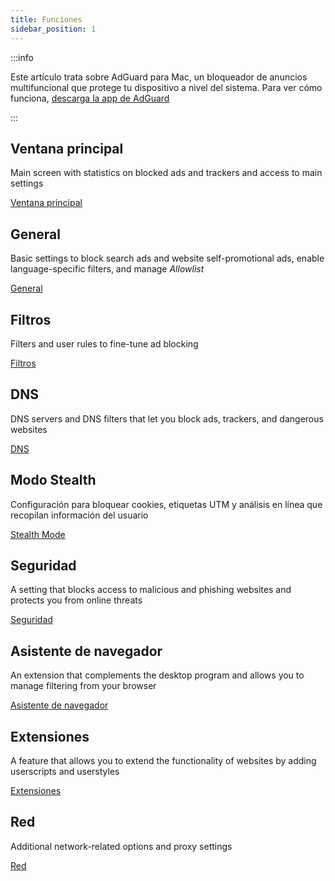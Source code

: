```yaml
---
title: Funciones
sidebar_position: 1
---
```


:::info

Este artículo trata sobre AdGuard para Mac, un bloqueador de anuncios multifuncional que protege tu dispositivo a nivel del sistema. Para ver cómo funciona, [descarga la app de AdGuard](https://agrd.io/download-kb-adblock)

:::

## Ventana principal

Main screen with statistics on blocked ads and trackers and access to main settings

[Ventana principal](/adguard-for-mac/features/main.md)

## General

Basic settings to block search ads and website self-promotional ads, enable language-specific filters, and manage _Allowlist_

[General](/adguard-for-mac/features/general.md)

## Filtros

Filters and user rules to fine-tune ad blocking

[Filtros](/adguard-for-mac/features/filters.md)

## DNS

DNS servers and DNS filters that let you block ads, trackers, and dangerous websites

[DNS](/adguard-for-mac/features/dns.md)

## Modo Stealth

Configuración para bloquear cookies, etiquetas UTM y análisis en línea que recopilan información del usuario

[Stealth Mode](/adguard-for-mac/features/stealth.md)

## Seguridad

A setting that blocks access to malicious and phishing websites and protects you from online threats

[Seguridad](/adguard-for-mac/features/security.md)

## Asistente de navegador

An extension that complements the desktop program and allows you to manage filtering from your browser

[Asistente de navegador](/adguard-for-mac/features/browser-assistant.md)

## Extensiones

A feature that allows you to extend the functionality of websites by adding userscripts and userstyles

[Extensiones](/adguard-for-mac/features/extensions.md)

## Red

Additional network-related options and proxy settings

[Red](/adguard-for-mac/features/network.md)
